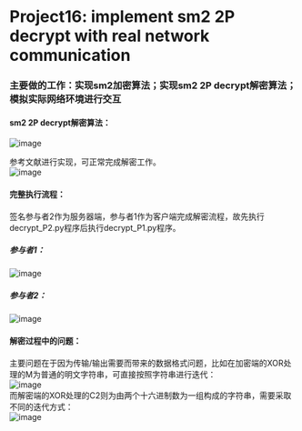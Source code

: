 # Project16: implement sm2 2P decrypt with real network communication  
### 主要做的工作：实现sm2加密算法；实现sm2 2P decrypt解密算法；模拟实际网络环境进行交互   
#### sm2 2P decrypt解密算法：  
![image](https://github.com/Dianyudengdeng/homework-group-113/assets/93588357/ea2b67f3-57ab-4f43-a070-72e728f65841)

参考文献进行实现，可正常完成解密工作。  
![image](https://github.com/Dianyudengdeng/homework-group-113/assets/93588357/4a994ce9-c741-463c-ab0f-3f6a298d3920)  

#### 完整执行流程：
签名参与者2作为服务器端，参与者1作为客户端完成解密流程，故先执行decrypt_P2.py程序后执行decrypt_P1.py程序。  

##### 参与者1：
![image](https://github.com/Dianyudengdeng/homework-group-113/assets/93588357/131e312b-11f2-458c-aac8-a3085d5add15)


##### 参与者2：
![image](https://github.com/Dianyudengdeng/homework-group-113/assets/93588357/d274b3a0-a010-4142-9829-a1d186b32b96)


#### 解密过程中的问题：  
主要问题在于因为传输/输出需要而带来的数据格式问题，比如在加密端的XOR处理的M为普通的明文字符串，可直接按照字符串进行迭代：  
![image](https://github.com/Dianyudengdeng/homework-group-113/assets/93588357/bfa8b0f7-4685-4b6b-b15f-4738f394f03a)  
而解密端的XOR处理的C2则为由两个十六进制数为一组构成的字符串，需要采取不同的迭代方式：  
![image](https://github.com/Dianyudengdeng/homework-group-113/assets/93588357/5a262c55-9c36-4ec9-933b-1697303dd89c)  
